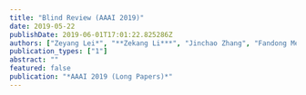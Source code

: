 ```yaml
---
title: "Blind Review (AAAI 2019)"
date: 2019-05-22
publishDate: 2019-06-01T17:01:22.825286Z
authors: ["Zeyang Lei*", "**Zekang Li***", "Jinchao Zhang", "Fandong Meng", "Yang Feng", "Cheng Niu", "Jie Zhou"]
publication_types: ["1"]
abstract: ""
featured: false
publication: "*AAAI 2019 (Long Papers)*"
---
```


